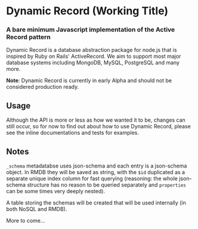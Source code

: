 # Dynamic Record (Working Title)

### A bare minimum Javascript implementation of the Active Record pattern

Dynamic Record is a database abstraction package for node.js that is inspired by Ruby on Rails' ActiveRecord. We aim to support most major database systems including MongoDB, MySQL, PostgreSQL and many more.

**Note**: Dynamic Record is currently in early Alpha and should not be considered production ready.

## Usage
Although the API is more or less as how we wanted it to be, changes can still occur, so for now to find out about how to use Dynamic Record, please see the inline documentations and tests for examples.

## Notes
`_schema` metadatabse uses json-schema and each entry is a json-schema object. In RMDB they will be saved as string, with the `$id` duplicated as a separate unique index column for fast querying (reasoning: the whole json-schema structure has no reason to be queried separately and `properties` can be some times very deeply nested).

A table storing the schemas will be created that will be used internally (in both NoSQL and RMDB).

More to come...